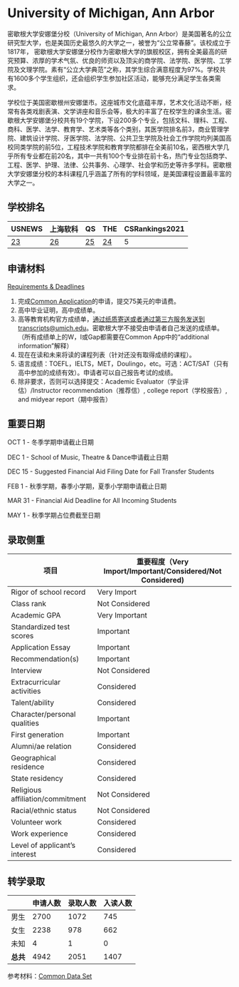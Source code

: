 # University of Michigan, Ann Arbor

密歇根大学安娜堡分校（University of Michigan, Ann Arbor）是美国著名的公立研究型大学，也是美国历史最悠久的大学之一，被誉为“公立常春藤”。该校成立于1817年， 密歇根大学安娜堡分校作为密歇根大学的旗舰校区，拥有全美最高的研究预算、浓厚的学术气氛、优良的师资以及顶尖的商学院、法学院、医学院、工学院及文理学院。素有“公立大学典范”之称，其学生综合满意程度为97%。学校共有1600多个学生组织，还会组织学生参加社区活动，能够充分满足学生各类需求。

学校位于美国密歇根州安娜堡市。这座城市文化底蕴丰厚，艺术文化活动不断，经常有各类戏剧表演、文学讲座和音乐会等，极大的丰富了在校学生的课余生活。密歇根大学安娜堡分校共有19个学院，下设200多个专业，包括文科、理科、工程、商科、医学、法学、教育学、艺术类等各个类别，其医学院排名前3，商业管理学院、建筑设计学院、牙医学院、法学院、公共卫生学院及社会工作学院均列美国高校同类学院的前5位，工程技术学院和教育学院都排在全美前10名，密西根大学几乎所有专业都在前20名，其中一共有100个专业排在前十名，热门专业包括商学、工程、医学、护理、法律、公共事务、心理学、社会学和历史等许多学科。密歇根大学安娜堡分校的本科课程几乎涵盖了所有的学科领域，是美国课程设置最丰富的大学之一。

## 学校排名

| USNEWS | 上海软科 | QS | THE | CSRankings2021 |
| --- | --- | --- | --- | ---|
| [23](https://www.usnews.com/best-colleges/university-of-michigan-ann-arbor-9092) | [26](https://www.shanghairanking.com/institution/university-of-michigan-ann-arbor) | [25](https://www.topuniversities.com/universities/university-michigan-ann-arbor) | [24](https://www.timeshighereducation.com/world-university-rankings/university-michigan-ann-arbor) | 5 |

## 申请材料

[Requirements & Deadlines](https://admissions.umich.edu/apply/transfer-applicants/requirements-deadlines)

1. 完成[Common Application](https://apply.commonapp.org/)的申请，提交75美元的申请费。
2. 高中毕业证明，高中成绩单。
3. 高等教育机构官方成绩单，通过纸质寄送或者通过第三方服务发送到transcripts@umich.edu。密歇根大学不接受由申请者自己发送的成绩单。（所有成绩单上的W，I或Gap都需要在Common App中的“additional information”解释）
4. 现在在读和未来将读的课程列表（针对还没有取得成绩的课程）。
5. 语言成绩：TOEFL，IELTS，MET，Doulingo，etc。可选：ACT/SAT（只有高中参加的成绩有效）。申请者可以自己报告考试的成绩。
6. 除非要求，否则可以选择提交：Academic Evaluator（学业评估）/Instructor recommendation（推荐信）, college report（学校报告）, and midyear report（期中报告）

## 重要日期

OCT 1 - 冬季学期申请截止日期

DEC 1 - School of Music, Theatre & Dance申请截止日期

DEC 15 - Suggested Financial Aid Filing Date for Fall Transfer Students

FEB 1 - 秋季学期，春季小学期，夏季小学期申请截止日期

MAR 31 - Financial Aid Deadline for All Incoming Students

MAY 1 - 秋季学期占位费截至日期

## 录取侧重

| 项目 | 重要程度（Very Import/Important/Considered/Not Considered) |
|  ----  | ----  |
| Rigor of school record | Very Import |
| Class rank | Not Considered |
| Academic GPA | Very Important |
| Standardized test scores | Important |
| Application Essay | Important |
| Recommendation(s) | Important |
| Interview | Not Considered |
| Extracurricular activities | Considered |
| Talent/ability | Considered |
| Character/personal qualities | Important |
| First generation | Important |
| Alumni/ae relation | Considered |
| Geographical residence | Considered |
| State residency | Considered |
| Religious affiliation/commitment | Not Considered |
| Racial/ethnic status | Not Considered |
| Volunteer work | Considered |
| Work experience | Considered |
| Level of applicant’s interest | Considered |

## 转学录取

| | 申请人数 | 录取人数 | 入读人数 |
|---|---|---|---|
| 男生 | 2700 | 1072 | 745 |
| 女生 | 2238 | 978 | 662|
| 未知 | 4 | 1 | 0 |
| **总共** | 4942 | 2051 | 1407 |

参考材料：[Common Data Set](https://obp.umich.edu/wp-content/uploads/pubdata/cds/cds_2021-2022_umaa.pdf)
